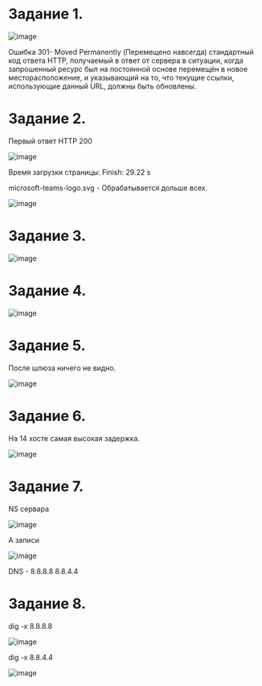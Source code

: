 Задание 1.
================

![image](https://user-images.githubusercontent.com/60341565/143819926-12e4b0fb-6be2-4909-942c-57a1ed43b9a9.png)

Ошибка 301- Moved Permanently (Перемещено навсегда) стандартный код ответа HTTP, получаемый в ответ от сервера в ситуации, когда запрошенный ресурс был на постоянной основе перемещён в новое месторасположение, и указывающий на то, что текущие ссылки, использующие данный URL, должны быть обновлены.

Задание 2.
=================

Первый ответ HTTP 200 

![image](https://user-images.githubusercontent.com/60341565/143822838-7aeca757-a8e4-4403-98b7-5db05c29ecec.png)

Время загрузки страницы: Finish: 29.22 s

microsoft-teams-logo.svg - Обрабатывается дольше всех.

![image](https://user-images.githubusercontent.com/60341565/143823266-a5e650b7-0ea3-4507-91e6-388ecfc63e6b.png)

Задание 3.
===================

![image](https://user-images.githubusercontent.com/60341565/143827652-1ceacccf-4f44-4c7c-82c9-659291986373.png)

Задание 4.
=================

![image](https://user-images.githubusercontent.com/60341565/143828174-cb43045f-4ac5-4ee1-b88b-f56ea692165a.png)

Задание 5.
================

После шлюза ничего не видно.

![image](https://user-images.githubusercontent.com/60341565/143830175-e39636bc-e2b6-472a-9841-8c6eaa3ea25c.png)

Задание 6.
===============

На 14 хосте самая высокая задержка.

![image](https://user-images.githubusercontent.com/60341565/143830289-d7232e6b-babf-48a5-9346-292e63eea943.png)

Задание 7.
===============

NS сервара

![image](https://user-images.githubusercontent.com/60341565/143831891-db134655-5ef5-4873-83eb-8834180424a3.png)

A записи

![image](https://user-images.githubusercontent.com/60341565/143832088-81022985-da14-4143-8334-0b9d9085fa64.png)

DNS - 8.8.8.8  8.8.4.4

Задание 8.
===============

dig -x 8.8.8.8

![image](https://user-images.githubusercontent.com/60341565/143832702-3ff0dd36-b15c-406e-b39c-0b17b50f60fd.png)

dig -x 8.8.4.4

![image](https://user-images.githubusercontent.com/60341565/143832801-a6a641ab-2305-4621-980d-bd61ed9163b2.png)
